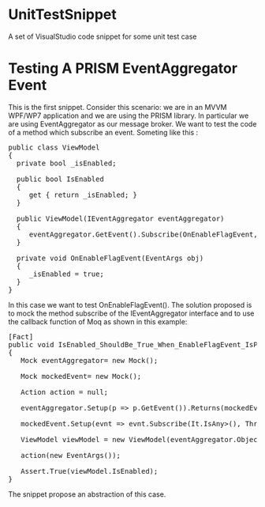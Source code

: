 UnitTestSnippet
===============

A set of VisualStudio code snippet for some unit test case


Testing A PRISM EventAggregator Event
=====================================

This is the first snippet. 
Consider this scenario: we are in an MVVM WPF/WP7 application and we are using the PRISM library. In particular we are using EventAggregator as our message broker. We want to test the code of a method which subscribe an event. Someting like this :

<pre lang="csharp">
public class ViewModel
{
  private bool _isEnabled;
 
  public bool IsEnabled
  {
     get { return _isEnabled; }
  }
 
  public ViewModel(IEventAggregator eventAggregator)
  {
     eventAggregator.GetEvent<EnableFlagEvent>().Subscribe(OnEnableFlagEvent, ThreadOption.PublisherThread, true);
  }
 
  private void OnEnableFlagEvent(EventArgs obj)
  {
     _isEnabled = true;
  }
}
</pre>
In this case we want to test OnEnableFlagEvent(). The solution proposed is to mock the method subscribe of the IEventAggregator interface and to use the callback function of Moq as shown in this example:
<pre lang="csharp">
[Fact]
public void IsEnabled_ShouldBe_True_When_EnableFlagEvent_IsPublished ()
{
   Mock<IEventAggregator> eventAggregator= new Mock<IEventAggregator>();
 
   Mock<EnableFlagEvent> mockedEvent= new Mock<EnableFlagEvent>();
 
   Action<EventArgs> action = null;
 
   eventAggregator.Setup(p => p.GetEvent<EnableFlagEvent>()).Returns(mockedEvent.Object);
 
   mockedEvent.Setup(evnt => evnt.Subscribe(It.IsAny<Action<EventArgs>>(), ThreadOption.PublisherThread, true, null)).Callback<Action<EventArgs>, ThreadOption, bool, Predicate<EventArgs>>((cb, a, b, c) => action = cb);
 
   ViewModel viewModel = new ViewModel(eventAggregator.Object);
 
   action(new EventArgs());
 
   Assert.True(viewModel.IsEnabled);
}
</pre>
The snippet propose an abstraction of this case.
